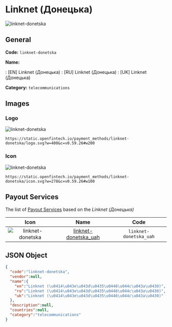 
# Linknet (Донецька) 
![linknet-donetska](https://static.openfintech.io/payment_methods/linknet-donetska/logo.svg?w=400&c=v0.59.26#w200)  

## General 
**Code:** `linknet-donetska` 
 
**Name:** 
 
:	[EN] Linknet (Донецька) 
:	[RU] Linknet (Донецька) 
:	[UK] Linknet (Донецька) 
 
**Category:** `telecommunications` 
 

## Images 

### Logo 
![linknet-donetska](https://static.openfintech.io/payment_methods/linknet-donetska/logo.svg?w=400&c=v0.59.26#w200)  

```
https://static.openfintech.io/payment_methods/linknet-donetska/logo.svg?w=400&c=v0.59.26#w200
```  

### Icon 
![linknet-donetska](https://static.openfintech.io/payment_methods/linknet-donetska/icon.svg?w=278&c=v0.59.26#w100)  

```
https://static.openfintech.io/payment_methods/linknet-donetska/icon.svg?w=278&c=v0.59.26#w100
```  

## Payout Services 
 
The list of [Payout Services](/payout-services/) based on the _Linknet (Донецька)_ 

|Icon|Name|Code| 
|:---:|:---:|:---:| 
|![linknet-donetska](https://static.openfintech.io/payout_methods/linknet-donetska/icon.svg?w=278&c=v0.59.26#w40) |[linknet-donetska_uah](/payout-services/linknet-donetska_uah/)|`linknet-donetska_uah`| 
 

## JSON Object 

```json
{
  "code":"linknet-donetska",
  "vendor":null,
  "name":{
    "en":"Linknet (\u0414\u043e\u043d\u0435\u0446\u044c\u043a\u0430)",
    "ru":"Linknet (\u0414\u043e\u043d\u0435\u0446\u044c\u043a\u0430)",
    "uk":"Linknet (\u0414\u043e\u043d\u0435\u0446\u044c\u043a\u0430)"
  },
  "description":null,
  "countries":null,
  "category":"telecommunications"
}
```  
